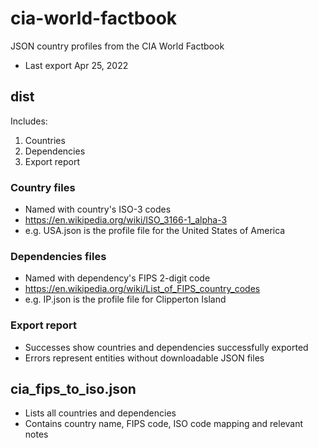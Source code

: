 # cia-world-factbook
JSON country profiles from the CIA World Factbook
* Last export Apr 25, 2022

## dist 
Includes:
1. Countries
2. Dependencies 
3. Export report

### Country files 
- Named with country's ISO-3 codes
- https://en.wikipedia.org/wiki/ISO_3166-1_alpha-3
- e.g. USA.json is the profile file for the United States of America


### Dependencies files 
- Named with dependency's FIPS 2-digit code
- https://en.wikipedia.org/wiki/List_of_FIPS_country_codes
- e.g. IP.json is the profile file for Clipperton Island

### Export report
- Successes show countries and dependencies successfully exported
- Errors represent entities without downloadable JSON files

## cia_fips_to_iso.json
- Lists all countries and dependencies
- Contains country name, FIPS code, ISO code mapping and relevant notes


